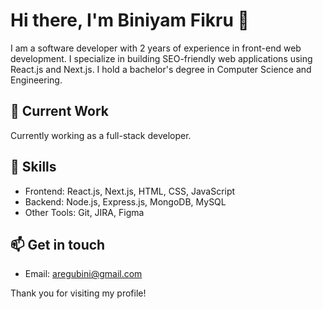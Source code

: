 # Hi there, I'm Biniyam Fikru 👋

I am a software developer with 2 years of experience in front-end web development. I specialize in building SEO-friendly web applications using React.js and Next.js. I hold a bachelor's degree in Computer Science and Engineering.

## 🔭 Current Work
Currently working as a full-stack developer.

## 🌱 Skills
- Frontend: React.js, Next.js, HTML, CSS, JavaScript
- Backend: Node.js, Express.js, MongoDB, MySQL
- Other Tools: Git, JIRA, Figma

## 📫 Get in touch
- Email: aregubini@gmail.com

Thank you for visiting my profile!

<!---
biniyamfikru/biniyamfikru is a ✨ special ✨ repository because its `README.md` (this file) appears on your GitHub profile.
You can click the Preview link to take a look at your changes.
--->
